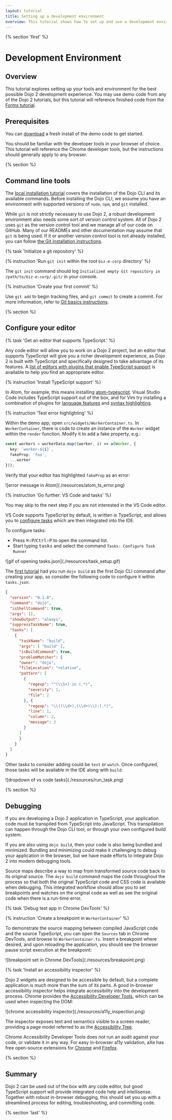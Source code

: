 ```yaml
---
layout: tutorial
title: Setting up a development environment
overview: This tutorial shows how to set up and use a development environment to optimize your Dojo 2 experience.
---
```


{% section 'first' %}

# Development Environment

## Overview

This tutorial explores setting up your tools and environment for the best possible Dojo 2 development experience. You may use demo code from any of the Dojo 2 tutorials, but this tutorial will reference finished code from the [Forms tutorial](../005_form_widgets/).

## Prerequisites
You can [download](../assets/1050_development_environment-initial.zip) a fresh install of the demo code to get started.

You should be familiar with the developer tools in your browser of choice. This tutorial will reference the Chrome developer tools, but the instructions should generally apply to any browser.

{% section %}

## Command line tools

The [local installation tutorial](../000_local_installation/) covers the installation of the Dojo CLI and its available commands. Before installing the Dojo CLI, we assume you have an environment with supported versions of `node`, `npm`, and `git` installed.

While `git` is not strictly necessary to use Dojo 2, a robust development environment also needs some sort of version control system. All of Dojo 2 uses `git` as the version control tool and we manage all of our code on GitHub. Many of our READMEs and other documentation may assume that `git` is being used. If it or another version control tool is not already installed, you can follow [the Git installation instructions](https://git-scm.com/book/en/v2/Getting-Started-Installing-Git).

{% task 'Initialize a git repository' %}

{% instruction 'Run `git init` within the root `biz-e-corp` directory' %}

The `git init` command should log `Initialized empty Git repository in /path/to/biz-e-corp/.git/` in your console.

{% instruction 'Create your first commit' %}

Use `git add` to begin tracking files, and `git commit` to create a commit. For more information, refer to [Git basics instructions](https://git-scm.com/book/en/v2/Git-Basics-Recording-Changes-to-the-Repository).

{% section %}

## Configure your editor

{% task 'Get an editor that supports TypeScript.' %}

Any code editor will allow you to work on a Dojo 2 project, but an editor that supports TypeScript will give you a richer development experience, as Dojo 2 is built with TypeScript and specifically designed to take advantage of its features. A [list of editors with plugins that enable TypeScript support](https://github.com/Microsoft/TypeScript/wiki/TypeScript-Editor-Support) is available to help you find an appropriate editor.

{% instruction 'Install TypeScript support' %}

In Atom, for example, this means installing [atom-typescript](https://atom.io/packages/atom-typescript). Visual Studio Code includes TypeScript support out of the box, and for Vim try installing a combination of plugins for [language features](https://github.com/Quramy/tsuquyomi) and [syntax highlighting](https://github.com/leafgarland/typescript-vim).

{% instruction 'Test error highlighting' %}

Within the demo app, open `src/widgets/WorkerContainer.ts`. In `WorkerContainer`, there is code to create an instance of the `Worker` widget within the `render` function. Modify it to add a fake property, e.g.:

```typescript
const workers = workerData.map((worker, i) => w(Worker, {
  key: `worker-${i}`,
  fakeProp: 'foo',
  ...worker
}));
```

Verify that your editor has highlighted `fakeProp` as an error:

<p class="center">![error message in Atom](./resources/atom_ts_error.png)</p>

{% instruction 'Go further: VS Code and tasks' %}

You may skip to the next step if you are not interested in the VS Code editor.

VS Code supports TypeScript by default, is written is TypeScript, and allows you to [configure tasks](https://code.visualstudio.com/docs/editor/tasks) which are then integrated into the IDE.

To configure tasks:

* Press <kbd>⌘⇧P</kbd>/<kbd>Ctrl⇧P</kbd> to open the command list.
* Start typing <kbd>tasks</kbd> and select the command `Tasks: Configure Task Runner`

<p class="center">![gif of opening tasks.json](./resources/task_setup.gif)</p>

The [first tutorial](../000_local_installation/) had you run `dojo build` as the first Dojo CLI command after creating your app, so consider the following code to configure it within `tasks.json`:

```json
{
  "version": "0.1.0",
  "command": "dojo",
  "isShellCommand": true,
  "args": [],
  "showOutput": "always",
  "suppressTaskName": true,
  "tasks": [
    {
      "taskName": "build",
      "args": [ "build" ],
      "isBuildCommand": true,
      "problemMatcher": {
      "owner": "dojo",
      "fileLocation": "relative",
      "pattern": [
        {
          "regexp": "^(\\S+) in (.*)",
          "severity": 1,
          "file": 2
        }, {
          "regexp": "\\((\\d+),(\\d+)\\):(.*)",
          "line": 1,
          "column": 2,
          "message": 3
        }
      ]
      }
    }
  ]
}
```

Other tasks to consider adding could be `test` or `watch`. Once configured, those tasks will be available in the IDE along with `build`:

<p class="center">![dropdown of vs code tasks](./resources/run_task.png)</p>

{% section %}

## Debugging

If you are developing a Dojo 2 application in TypeScript, your application code must be transpiled from TypeScript into JavaScript. This transpilation can happen through the Dojo CLI tool, or through your own configured build system.

If you are also using `dojo build`, then your code is also being bundled and minimized. Bundling and minimizing could make it challenging to debug your application in the browser, but we have made efforts to integrate Dojo 2 into modern debugging tools.

 Source maps describe a way to map from transformed source code back to its original source. The `dojo build` command maps the code throughout the process so that both the original TypeScript code and CSS code is available when debugging. This integrated workflow should allow you to set breakpoints and watches on the original code as well as see the original code when there is a run-time error.

{% task 'Debug test app in Chrome DevTools' %}

{% instruction 'Create a breakpoint in `WorkerContainer`' %}

To demonstrate the source mapping between compiled JavaScript code and the source TypeScript, you can open the `Sources` tab in Chrome DevTools, and browse to `WorkerContainer.ts`. Insert a breakpoint where desired, and upon reloading the application, you should see the browser pause script execution at the breakpoint:

<p class="center">![breakpoint set in Chrome DevTools](./resources/breakpoint.png)</p>

{% task 'Install an accessibility inspector' %}

Dojo 2 widgets are designed to be accessible by default, but a complete application is much more than the sum of its parts. A good in-browser accessibility inspector helps integrate accessibility into the development process. Chrome provides the [Accessibility Developer Tools](https://chrome.google.com/webstore/detail/accessibility-developer-t/fpkknkljclfencbdbgkenhalefipecmb), which can be used when inspecting the DOM:

<p class="center">![chrome accessibility inspector](./resources/a11y_inspection.png)</p>

The inspector exposes text and semantics visible to a screen reader, providing a page model referred to as the [Accessibility Tree](https://developers.google.com/web/fundamentals/accessibility/semantics-builtin/the-accessibility-tree).

Chrome Accessibility Developer Tools does not run an audit against your code, or validate it in any way. For easy in-browser a11y validation, aXe has free open-source extensions for [Chrome](https://chrome.google.com/webstore/detail/axe/lhdoppojpmngadmnindnejefpokejbdd) and [Firefox](https://addons.mozilla.org/en-us/firefox/addon/axe-devtools/).

{% section %}

## Summary

Dojo 2 can be used out of the box with any code editor, but good TypeScript support will provide integrated code help and intellisense. Together with robust in-browser debugging, this should set you up with a streamlined process for editing, troubleshooting, and committing code.

{% section 'last' %}
